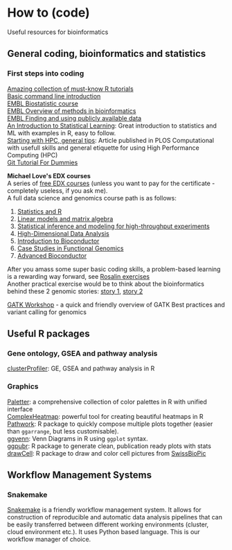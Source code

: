 # How to (code)  
Useful resources for bioinformatics  

## General coding, bioinformatics and statistics  

### First steps into coding  
[Amazing collection of must-know R tutorials](https://posit.cloud/learn/recipes)  
[Basic command line introduction](https://swcarpentry.github.io/shell-novice/)   
[EMBL Biostatistic course](https://www.ebi.ac.uk/training/online/courses/biostatistics-introduction/)  
[EMBL Overview of methods in bioinformatics](https://www.ebi.ac.uk/training/online/courses/methods-in-bioinformatics/#vf-tabs__section--overview)  
[EMBL Finding and using publicly available data](https://www.ebi.ac.uk/training/online/courses/finding-using-public-data/#vf-tabs__section--overview)    
[An Introduction to Statistical Learning](https://www.statlearning.com): Great introduction to statistics and ML with examples in R, easy to follow.  
[Starting with HPC, general tips](https://journals.plos.org/ploscompbiol/article?id=10.1371/journal.pcbi.1009207): Article published in PLOS Computational with usefull skills and general etiquette for using High Performance Computing (HPC)  
[Git Tutorial For Dummies](https://www.youtube.com/watch?v=mJ-qvsxPHpY)  

**Michael Love's EDX courses**  
A series of [free EDX courses](https://www.edx.org/es/bio/michael-love) (unless you want to pay for the certificate - completely useless, if you ask me).  
A full data science and genomics course path is as follows:  
1. [Statistics and R](https://www.edx.org/learn/r-programming/harvard-university-statistics-and-r)
2. [Linear models and matrix algebra](https://www.edx.org/learn/linear-algebra/harvard-university-introduction-to-linear-models-and-matrix-algebra)
3. [Statistical inference and modeling for high-throughput experiments](https://www.edx.org/learn/statistics/harvard-university-statistical-inference-and-modeling-for-high-throughput-experiments)
4. [High-Dimensional Data Analysis](https://www.edx.org/learn/data-analysis/harvard-university-high-dimensional-data-analysis)
5. [Introduction to Bioconductor](https://www.edx.org/learn/data-science/harvard-university-introduction-to-bioconductor)
6. [Case Studies in Functional Genomics](https://www.edx.org/learn/data-analysis/harvard-university-case-studies-in-functional-genomics)
7. [Advanced Bioconductor](https://www.edx.org/learn/data-analysis/harvard-university-advanced-bioconductor)

After you amass some super basic coding skills, a problem-based learning is a rewarding way forward, see [Rosalin exercises](https://rosalind.info/problems/list-view/)  
Another practical exercise would be to think about the bioinformatics behind these 2 genomic stories: [story 1](https://pubpeer.com/publications/E61AC72AE0402C6A62A84E36ED2AEA#17), [story 2](https://pubpeer.com/publications/64D40E5556E39B682E80028226D756#17)

[GATK Workshop](https://www.youtube.com/watch?v=sM9cQPWwvn4&list=PLjiXAZO27elDHGlQwfd06r7coiFtpPkvI) - a quick and friendly overview of GATK Best practices and variant calling for genomics   

## Useful R packages  

### Gene ontology, GSEA and pathway analysis 
[clusterProfiler](https://bioconductor.org/packages/release/bioc/html/clusterProfiler.html): GE, GSEA and pathway analysis in R  

### Graphics
[Paletter](https://github.com/EmilHvitfeldt/paletteer): a comprehensive collection of color palettes in R with unified interface  
[ComplexHeatmap](https://www.bioconductor.org/packages/release/bioc/html/ComplexHeatmap.html): powerful tool for creating beautiful heatmaps in R  
[Pathwork](https://patchwork.data-imaginist.com): R package to quickly compose multiple plots together (easier than `ggarrange`, but less customisable).   
[ggvenn](https://github.com/yanlinlin82/ggvenn): Venn Diagrams in R using `ggplot` syntax.  
[ggpubr](http://www.sthda.com/english/articles/24-ggpubr-publication-ready-plots/): R package to generate clean, publication ready plots with stats  
[drawCell](https://github.com/svalvaro/drawCell): R package to draw and color cell pictures from [SwissBioPic](https://www.swissbiopics.org)  

## Workflow Management Systems

### Snakemake  
[Snakemake](https://snakemake.readthedocs.io/en/stable/) is a friendly workflow management system. 
It allows for construction of reproducible and automatic data analysis pipelines that can be easily
transferred between different working environments (cluster, cloud environment etc.). It uses Python 
based language. This is our workflow manager of choice. 
